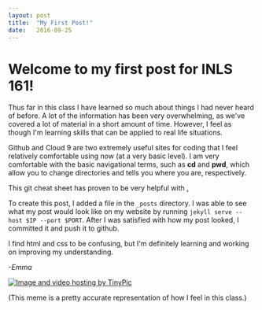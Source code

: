 ```yaml
---
layout: post
title:  "My First Post!"
date:   2016-09-25 
---
```


<h1>Welcome to my first post for INLS 161!</h1>

Thus far in this class I have learned so much about things I had never heard of before. A lot of the information has been very overwhelming, as we've covered a lot of material in a short amount of time. However, I feel as though I'm learning skills that can be applied to real life situations.

Github and Cloud 9 are two extremely useful sites for coding that I feel relatively comfortable using now (at a very basic level).
I am very comfortable with the basic navigational terms, such as __cd__ and __pwd__, which allow you to change directories and tells you where you are, respectively. 

This git cheat sheet has proven to be very helpful with 
 <a href="https://education.github.com/git-cheat-sheet-education.pdf">.</a>

To create this post, I added a file in the `_posts` directory. I was able to see what my post would look like on my website by running `jekyll serve --host $IP --port $PORT`. After I was satisfied with how my post looked, I committed it and push it to github. 

I find html and css to be confusing, but I'm definitely learning and working on improving my understanding.


_-Emma_

<a href="http://tinypic.com?ref=zm1pa9" target="_blank"><img src="http://i66.tinypic.com/zm1pa9.png" border="0" alt="Image and video hosting by TinyPic"></a>

(This meme is a pretty accurate representation of how I feel in this class.)
